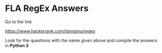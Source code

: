 # FLA RegEx Answers

Go to the link

https://www.hackerrank.com/domains/regex

Look for the questions with the name given above and compile the answers in **Python 3**
